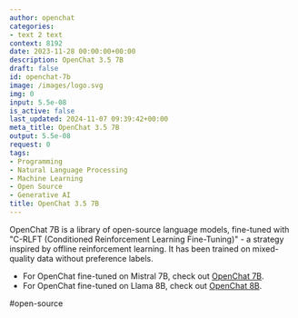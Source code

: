 ```yaml
---
author: openchat
categories:
- text 2 text
context: 8192
date: 2023-11-28 00:00:00+00:00
description: OpenChat 3.5 7B
draft: false
id: openchat-7b
image: /images/logo.svg
img: 0
input: 5.5e-08
is_active: false
last_updated: 2024-11-07 09:39:42+00:00
meta_title: OpenChat 3.5 7B
output: 5.5e-08
request: 0
tags:
- Programming
- Natural Language Processing
- Machine Learning
- Open Source
- Generative AI
title: OpenChat 3.5 7B
---
```







OpenChat 7B is a library of open-source language models, fine-tuned with "C-RLFT (Conditioned Reinforcement Learning Fine-Tuning)" - a strategy inspired by offline reinforcement learning. It has been trained on mixed-quality data without preference labels.

- For OpenChat fine-tuned on Mistral 7B, check out [OpenChat 7B](/openchat/openchat-7b).
- For OpenChat fine-tuned on Llama 8B, check out [OpenChat 8B](/openchat/openchat-8b).

#open-source


